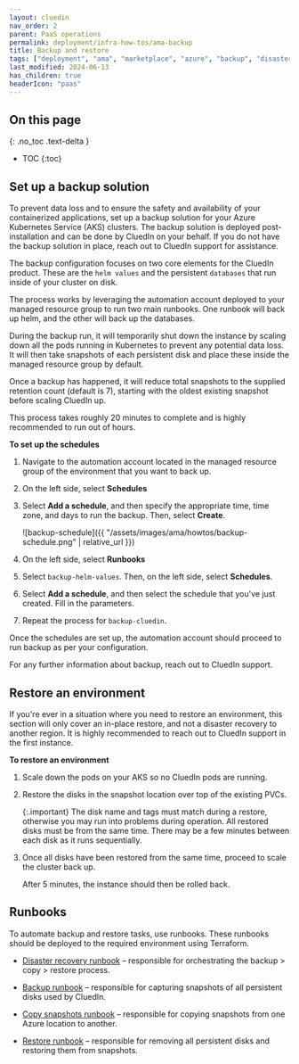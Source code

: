 ```yaml
---
layout: cluedin
nav_order: 2
parent: PaaS operations
permalink: deployment/infra-how-tos/ama-backup
title: Backup and restore
tags: ["deployment", "ama", "marketplace", "azure", "backup", "disaster recovery", "DR"]
last_modified: 2024-06-13
has_children: true
headerIcon: "paas"
---
```

## On this page
{: .no_toc .text-delta }
- TOC
{:toc}

## Set up a backup solution

To prevent data loss and to ensure the safety and availability of your containerized applications, set up a backup solution for your Azure Kubernetes Service (AKS) clusters. The backup solution is deployed post-installation and can be done by CluedIn on your behalf. If you do not have the backup solution in place, reach out to CluedIn support for assistance.

The backup configuration focuses on two core elements for the CluedIn product. These are the `helm values` and the persistent `databases` that run inside of your cluster on disk.

The process works by leveraging the automation account deployed to your managed resource group to run two main runbooks. One runbook will back up helm, and the other will back up the databases.

During the backup run, it will temporarily shut down the instance by scaling down all the pods running in Kubernetes to prevent any potential data loss. It will then take snapshots of each persistent disk and place these inside the managed resource group by default.

Once a backup has happened, it will reduce total snapshots to the supplied retention count (default is 7), starting with the oldest existing snapshot before scaling CluedIn up.

This process takes roughly 20 minutes to complete and is highly recommended to run out of hours.

**To set up the schedules**

1. Navigate to the automation account located in the managed resource group of the environment that you want to back up.

1. On the left side, select **Schedules**

1. Select **Add a schedule**, and then specify the appropriate time, time zone, and days to run the backup. Then, select **Create**.

   ![backup-schedule]({{ "/assets/images/ama/howtos/backup-schedule.png" | relative_url }})

1. On the left side, select **Runbooks**

1. Select `backup-helm-values`. Then, on the left side, select **Schedules**.

1. Select **Add a schedule**, and then select the schedule that you've just created. Fill in the parameters.

1. Repeat the process for `backup-cluedin`.

Once the schedules are set up, the automation account should proceed to run backup as per your configuration.

For any further information about backup, reach out to CluedIn support.

## Restore an environment

If you're ever in a situation where you need to restore an environment, this section will only cover an in-place restore, and not a disaster recovery to another region. It is highly recommended to reach out to CluedIn support in the first instance. 

**To restore an environment**

1. Scale down the pods on your AKS so no CluedIn pods are running.

1. Restore the disks in the snapshot location over top of the existing PVCs.

   {:.important}
   The disk name and tags must match during a restore, otherwise you may run into problems during operation.
   All restored disks must be from the same time. There may be a few minutes between each disk as it runs sequentially.

1. Once all disks have been restored from the same time, proceed to scale the cluster back up.

    After 5 minutes, the instance should then be rolled back.

## Runbooks

To automate backup and restore tasks, use runbooks. These runbooks should be deployed to the required environment using Terraform.

- [Disaster recovery runbook](/paas-operations/automation/disaster-recovery-runbook) – responsible for orchestrating the backup > copy > restore process.

- [Backup runbook](/paas-operations/automation/backup-runbook) – responsible for capturing snapshots of all persistent disks used by CluedIn.

- [Copy snapshots runbook](/paas-operations/automation/copy-snapshots-runbook) – responsible for copying snapshots from one Azure location to another.

- [Restore runbook](/paas-operations/automation/restore-runbook) – responsible for removing all persistent disks and restoring them from snapshots.
